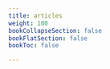 ```yaml
---
title: articles
weight: 100
bookCollapseSection: false
bookFlatSection: false
bookToc: false

---
```

